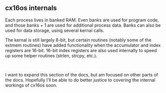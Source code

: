 ## cx16os internals

Each process lives in banked RAM. Even banks are used for program code, and those banks + 1 are used for additional process data. Banks can also be used for data storage, using several kernal calls.

The kernal is still largely 8-bit, but certain routines (notably some of the extmem routines) have added functionality when the accumulator and index registers are 16-bit. 16-bit index registers are also used internally to speed up some helper routines (strlen, strcpy, etc.).

<br />

I want to expand this section of the docs, but am focused on other parts of the docs. Hopefully I'll be able to do better justice to covering the internal workings of cx16os soon.
